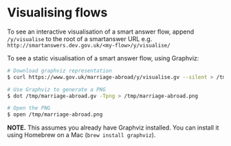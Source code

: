 # Visualising flows

To see an interactive visualisation of a smart answer flow, append `/y/visualise` to the root of a smartanswer URL e.g. `http://smartanswers.dev.gov.uk/<my-flow>/y/visualise/`

To see a static visualisation of a smart answer flow, using Graphviz:

```bash
# Download graphviz representation
$ curl https://www.gov.uk/marriage-abroad/y/visualise.gv --silent > /tmp/marriage-abroad.gv

# Use Graphviz to generate a PNG
$ dot /tmp/marriage-abroad.gv -Tpng > /tmp/marriage-abroad.png

# Open the PNG
$ open /tmp/marriage-abroad.png
```

__NOTE.__ This assumes you already have Graphviz installed. You can install it using Homebrew on a Mac (`brew install graphviz`).
